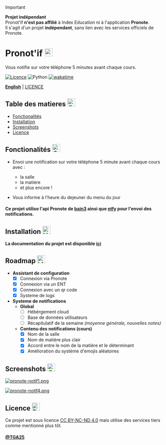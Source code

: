 > [!IMPORTANT]
>**Projet indépendant** <br>
>Pronot'if **n'est pas affilié** à Index Education ni à l'application **Pronote**.  
>Il s'agit d'un projet **indépendant**, sans lien avec les services officiels de Pronote.


# Pronot'if <img src="https://raw.githubusercontent.com/Tarikul-Islam-Anik/Animated-Fluent-Emojis/master/Emojis/Objects/Books.png" alt="Books" width="25" height="25" />

Vous notifie sur votre téléphone 5 minutes avant chaque cours.

[![Licence](https://img.shields.io/github/license/Ileriayo/markdown-badges?style=for-the-badge)](./LICENSE)
![Python](https://img.shields.io/badge/python-3670A0?style=for-the-badge&logo=python&logoColor=ffdd54)
[![wakatime](https://wakatime.com/badge/github/TGA25dev/Pronotif.svg?style=for-the-badge)](https://wakatime.com/badge/github/TGA25dev/Pronotif)

[**English**](README_EN.md) | [LICENCE](LICENSE)

## Table des matieres <img src="https://raw.githubusercontent.com/Tarikul-Islam-Anik/Animated-Fluent-Emojis/master/Emojis/Objects/Clipboard.png" alt="Clipboard" width="25" height="25" />

- [Fonctionalités](https://github.com/TGA25dev/Pronotif#fonctionalités--)
- [Installation](https://github.com/TGA25dev/Pronotif#installation-)
- [Screenshots](https://github.com/TGA25dev/Pronotif#screenshots-)
- [Licence](https://github.com/TGA25dev/Pronotif#licence-)

## Fonctionalités  <img src="https://raw.githubusercontent.com/Tarikul-Islam-Anik/Animated-Fluent-Emojis/master/Emojis/Travel%20and%20places/Glowing%20Star.png" alt="Glowing Star" width="25" height="25" />



* Envoi une notification sur votre téléphone 5 minute avant chaque cours avec :
  - la salle
  - la matière
  - et plus encore !


* Vous informe à l'heure du dejeuner du menu du jour

#### Ce projet utilise l'api Pronote de [bain3](https://github.com/bain3/pronotepy) ainsi que [ntfy](https://ntfy.sh/) pour l'envoi des notifications.


## Installation <img src="https://raw.githubusercontent.com/Tarikul-Islam-Anik/Animated-Fluent-Emojis/master/Emojis/Objects/Hammer%20and%20Wrench.png" alt="Hammer and Wrench" width="25" height="25" />

**La documentation du projet est disponible [ici](https://pronote-class-notifier-doc.gitbook.io/pronote-class-notifier-doc/)**

## Roadmap <img src="https://raw.githubusercontent.com/Tarikul-Islam-Anik/Animated-Fluent-Emojis/master/Emojis/Objects/Light%20Bulb.png" alt="Light Bulb" width="25" height="25" />

- **Assistant de configuration**
  - [x] Connexion via Pronote
  - [x] Connexion via un ENT
  - [x] Connexion avec un qr code
  - [x] Systeme de logs
 
- **Systeme de notifications** 
  - **Global**
    - [ ] Hébérgement cloud
    - [ ] Base de données utilisateurs
    - [ ] Récapitulatif de la semaine *(moyenne générale, nouvelles notes)*

  - **Contenu des notifications (cours)**
    - [x] Nom de la salle
    - [x] Nom de matière plus clair
    - [x] Accord entre le nom de la matière et le déterminant
    - [x] Amélioration du système d'emojis aléatoires
    
## Screenshots <img src="https://raw.githubusercontent.com/Tarikul-Islam-Anik/Animated-Fluent-Emojis/master/Emojis/Objects/Camera%20with%20Flash.png" alt="Camera with Flash" width="25" height="25" />

[![pronote-notif1.png](https://i.postimg.cc/ryPRpXkS/pronote-notif1.png)](https://postimg.cc/Cdbxv2d1)

[![pronote-notif4.png](https://i.postimg.cc/4ymK1wz7/pronote-notif4.png)](https://postimg.cc/D43yvrpn)


## Licence <img src="https://raw.githubusercontent.com/Tarikul-Islam-Anik/Animated-Fluent-Emojis/master/Emojis/Objects/Page%20with%20Curl.png" alt="Page with Curl" width="25" height="25" />

Ce projet est sous licence [CC BY-NC-ND 4.0](./LICENSE) mais utilise des services tiers comme mentionné plus tôt.

#### [@TGA25](https://www.github.com/tga25-dev) 



